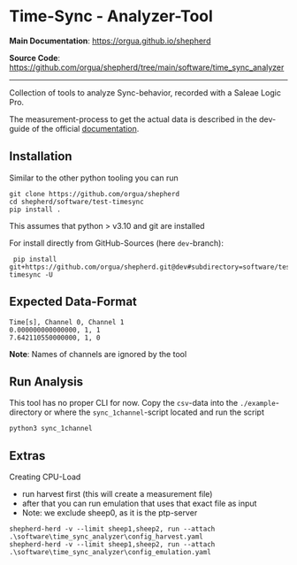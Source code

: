 # Time-Sync - Analyzer-Tool

**Main Documentation**: <https://orgua.github.io/shepherd>

**Source Code**: <https://github.com/orgua/shepherd/tree/main/software/time_sync_analyzer>

---

Collection of tools to analyze Sync-behavior, recorded with a Saleae Logic Pro.

The measurement-process to get the actual data is described in the dev-guide of the official [documentation](https://orgua.github.io/shepherd).

## Installation

Similar to the other python tooling you can run

```Shell
git clone https://github.com/orgua/shepherd
cd shepherd/software/test-timesync
pip install .
```

This assumes that python > v3.10 and git are installed

For install directly from GitHub-Sources (here `dev`-branch):

```Shell
 pip install git+https://github.com/orgua/shepherd.git@dev#subdirectory=software/test-timesync -U
```

## Expected Data-Format

```
Time[s], Channel 0, Channel 1
0.000000000000000, 1, 1
7.642110550000000, 1, 0
```

**Note**: Names of channels are ignored by the tool

## Run Analysis

This tool has no proper CLI for now. 
Copy the `csv`-data into the `./example`-directory or where the `sync_1channel`-script located and run the script

```shell
python3 sync_1channel
```

## Extras

Creating CPU-Load

- run harvest first (this will create a measurement file)
- after that you can run emulation that uses that exact file as input
- Note: we exclude sheep0, as it is the ptp-server

```Shell
shepherd-herd -v --limit sheep1,sheep2, run --attach .\software\time_sync_analyzer\config_harvest.yaml
shepherd-herd -v --limit sheep1,sheep2, run --attach .\software\time_sync_analyzer\config_emulation.yaml
```
